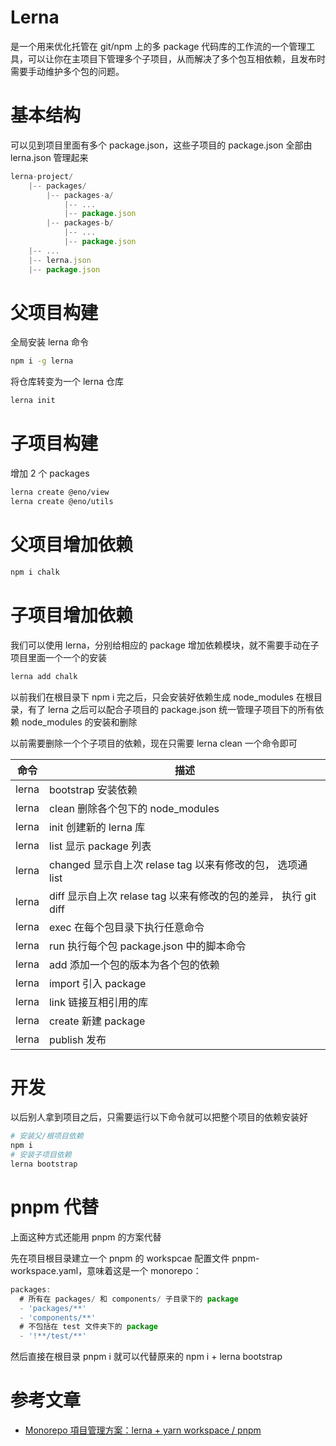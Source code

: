 # Lerna

是一个用来优化托管在 git/npm 上的多 package 代码库的工作流的一个管理工具，可以让你在主项目下管理多个子项目，从而解决了多个包互相依赖，且发布时需要手动维护多个包的问题。

# 基本结构

可以见到项目里面有多个 package.json，这些子项目的 package.json 全部由 lerna.json 管理起来

```js
lerna-project/
    |-- packages/
        |-- packages-a/
            |-- ...
            |-- package.json
        |-- packages-b/
            |-- ...
            |-- package.json
    |-- ...
    |-- lerna.json
    |-- package.json
```

# 父项目构建

全局安装 lerna 命令

```bash
npm i -g lerna
```

将仓库转变为一个 lerna 仓库

```bash
lerna init
```

# 子项目构建

增加 2 个 packages

```bash
lerna create @eno/view
lerna create @eno/utils
```

# 父项目增加依赖

```bash
npm i chalk
```

# 子项目增加依赖

我们可以使用 lerna，分别给相应的 package 增加依赖模块，就不需要手动在子项目里面一个一个的安装

```bash
lerna add chalk
```

以前我们在根目录下 npm i 完之后，只会安装好依赖生成 node_modules 在根目录，有了 lerna 之后可以配合子项目的 package.json 统一管理子项目下的所有依赖 node_modules 的安装和删除

以前需要删除一个个子项目的依赖，现在只需要 lerna clean 一个命令即可

| 命令  | 描述                                                            |
| ----- | --------------------------------------------------------------- |
| lerna | bootstrap 安装依赖                                              |
| lerna | clean 删除各个包下的 node_modules                               |
| lerna | init 创建新的 lerna 库                                          |
| lerna | list 显示 package 列表                                          |
| lerna | changed 显示自上次 relase tag 以来有修改的包， 选项通 list      |
| lerna | diff 显示自上次 relase tag 以来有修改的包的差异， 执行 git diff |
| lerna | exec 在每个包目录下执行任意命令                                 |
| lerna | run 执行每个包 package.json 中的脚本命令                        |
| lerna | add 添加一个包的版本为各个包的依赖                              |
| lerna | import 引入 package                                             |
| lerna | link 链接互相引用的库                                           |
| lerna | create 新建 package                                             |
| lerna | publish 发布                                                    |

# 开发

以后别人拿到项目之后，只需要运行以下命令就可以把整个项目的依赖安装好

```bash
# 安装父/根项目依赖
npm i
# 安装子项目依赖
lerna bootstrap
```

# pnpm 代替

上面这种方式还能用 pnpm 的方案代替

先在项目根目录建立一个 pnpm 的 workspcae 配置文件 pnpm-workspace.yaml，意味着这是一个 monorepo：

```js
packages:
  # 所有在 packages/ 和 components/ 子目录下的 package
  - 'packages/**'
  - 'components/**'
  # 不包括在 test 文件夹下的 package
  - '!**/test/**'
```

然后直接在根目录 pnpm i 就可以代替原来的 npm i + lerna bootstrap

# 参考文章

- [Monorepo 項目管理方案：lerna + yarn workspace / pnpm](https://icode9.com/content-4-1180398.html)